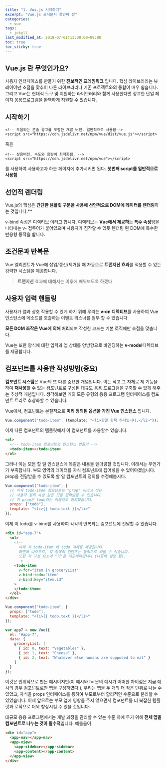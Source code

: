 ```yaml
---
title: "1. Vus.js 시작하기"
excerpt: "Vue.js 공식문서 첫번째 장"
categories:
  - vue
tags:
  - jekyll
last_modified_at: 2018-07-01T13:00:00+09:00
toc: true
toc_sticky: true
---
```


## Vue.js 란 무엇인가요?

사용자 인터페이스를 만들기 위한 **진보적인 프레임워크** 입니다.
핵심 라이브러리는 뷰 레이어만 초점을 맞추어 다른 라이브러리나 기존 프로젝트와의 통합이 매우 쉽습니다. 그리고 Vue는 현대적 도구 및 지원하는 라이브러리와 함께 사용한다면 정교한 단일 페이지 응용프로그램을 완벽하게 지원할 수 있습니다.

## 시작하기

```
<!-- 도움되는 콘솔 경고를 포함한 개발 버전, 일반적으로 사용함-->
<script src="https://cdn.jsdelivr.net/npm/vue/dist/vue.js"></script>

```

혹은

```
<!-- 상용버전, 속도와 용량이 최적화됨. -->
<script src="https://cdn.jsdelivr.net/npm/vue"></script>

```

를 사용하여 사용하고자 하는 페이지에 추가시키면 된다. **첫번째 script를 일반적으로 사용함**

## 선언적 렌더링

Vue.js의 핵심은 **간단한 템플릿 구문을 사용해 선언적으로 DOM에 데이터를 렌더링**하는 것입니다.\*\*

v-bind 속성은 디렉티브 이라고 합니다. 디렉티브는 **Vue에서 제공하는 특수 속성**임을 나타내는 v- 접두어가 붙어있으며 사용자가 짐작할 수 있듯 렌더링 된 DOM에 특수한 반응형 동작을 합니다.

## 조건문과 반복문

Vue 엘리먼트가 Vue에 삽입/갱신/제거될 때 자동으로 **트랜지션 효과**를 적용할 수 있는 강력한 시스템을 제공합니다.

> **트랜지션** 효과에 대해서는 이후에 배워보도록 하겠다

## 사용자 입력 핸들링

사용자가 앱과 상호 작용할 수 있게 하기 위해 우리는 **v-on 디렉티브**를 사용하여 Vue 인스턴스에 메소드를 호출하는 이벤트 리스너를 첨부 할 수 있습니다

**모든 DOM 조작은 Vue에 의해 처리**되며 작성한 코드는 기본 로직에만 초점을 맞춥니다.

Vue는 또한 양식에 대한 입력과 앱 상태를 양방향으로 바인딩하는 **v-model**디렉티브를 제공합니다.

## 컴포넌트를 사용한 작성방법(중요)

**컴포넌트 시스템**은 Vue의 또 다른 중요한 개념입니다. 이는 작고 그 자체로 제 기능을 하며 **재사용**할 수 있는 컴포넌트로 구성된 대규모 응용 프로그램을 구축할 수 있게 해주는 추상적 개념입니다. 생각해보면 거의 모든 유형의 응용 프로그램 인터페이스를 컴포넌트 트리로 추상화할 수 있습니다.

Vue에서, 컴포넌트는 본질적으로 **미리 정의된 옵션을 가진 Vue 인스턴스** 입니다.

```javascript
Vue.component("todo-item", (template: "<li>할일 항목 하나입니다.</li>"));
```

이제 다른 컴포넌트의 템플릿에서 이 컴포넌트를 사용할수 있습니다.

```html
<ol>
  <!-- todo-item 컴포넌트의 인스턴스 만들기 -->
  <todo-item></todo-item>
</ol>
```

그러나 이는 모든 할 일 인스턴스에 똑같은 내용을 렌더링할 것입니다. 이래서는 무언가가 부족합니다. 부모 영역의 데이터를 자식 컴포넌트에 집어넣을 수 있어야겠습니다. prop을 전달받을 수 있도록 할 일 컴포넌트의 정의를 수정해봅시다.

```javascript
Vue.component("todo-item", {
  // 이제 todo-item 컴포넌트는 "prop" 이라고 하는
  // 사용자 정의 속성 같은 것을 입력받을 수 있습니다.
  // 이 prop은 todo라는 이름으로 정의했습니다.
  props: ["todo"],
  template: "<li>{{ todo.text }}</li>"
});
```

이제 이 todo를 v-bind를 사용하여 각각의 반복되는 컴포넌트에 전달할 수 있습니다.

```html
<div id="app-7">
  <ol>
    <!-- 
      이제 각 todo-item 에 todo 객체를 제공합니다.
      화면에 나오므로, 각 항목의 컨텐츠는 동적으로 바뀔 수 있습니다. 
      또한 각 구성 요소에 "키"를 제공해야합니다 (나중에 설명 됨).
     -->
    <todo-item
      v-for="item in groceryList"
      v-bind:todo="item"
      v-bind:key="item.id"
    >
    </todo-item>
  </ol>
</div>
```

```javascript
Vue.component("todo-item", {
  props: ["todo"],
  template: "<li>{{ todo.text }}</li>"
});

var app7 = new Vue({
  el: "#app-7",
  data: {
    groceryList: [
      { id: 0, text: "Vegetables" },
      { id: 1, text: "Cheese" },
      { id: 2, text: "Whatever else humans are supposed to eat" }
    ]
  }
});
```

이것은 인위적으로 만든 예시이지만(이 예시와 for문의 예시가 어떠한 차이점은 지금 예시의 경우 컴포넌트로만 앱을 구성하였다.), 우리는 앱을 두 개의 더 작은 단위로 나눌 수 있었고, 자식을 props 인터페이스를 통하여 부모로부터 합리적인 수준으로 분리할 수 있었습니다. 이제 앞으로는 부모 앱에 영향을 주지 않으면서 <todo-item> 컴포넌트를 더 복잡한 템플릿과 로직으로 더욱 향상시킬 수 있을 것입니다.

대규모 응용 프로그램에서는 개발 과정을 관리할 수 있는 수준 하에 두기 위해 **전체 앱을 컴포넌트로 나누는 것이 필수적**입니다.
예를들어

```html
<div id="app">
  <app-nav></app-nav>
  <app-view>
    <app-sidebar></app-sidebar>
    <app-content></app-content>
  </app-view>
</div>
```
